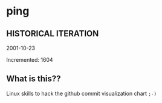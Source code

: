 # ping

## HISTORICAL ITERATION
2001-10-23

Incremented: 1604

## What is this?? 
Linux skills to hack the github commit visualization chart `;-)`
